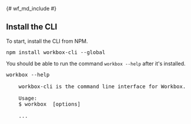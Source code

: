 {# wf_md_include #}

## Install the CLI

To start, install the CLI from NPM.

<pre class="devsite-terminal devsite-click-to-copy">
npm install workbox-cli --global
</pre>

You should be able to run the command `workbox --help` after it's installed.

<pre class="devsite-terminal">
workbox --help

    workbox-cli is the command line interface for Workbox.

    Usage:
    $ workbox <command> [options]

    ...
</pre>

